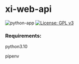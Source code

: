 # xi-web-api
![python-app](https://github.com/Rappsilber-Laboratory/xi-web-api/actions/workflows/python-app.yml/badge.svg)
[![License: GPL v3](https://img.shields.io/badge/License-GPLv3-blue.svg)](https://www.gnu.org/licenses/gpl-3.0)

### Requirements:
python3.10

pipenv
